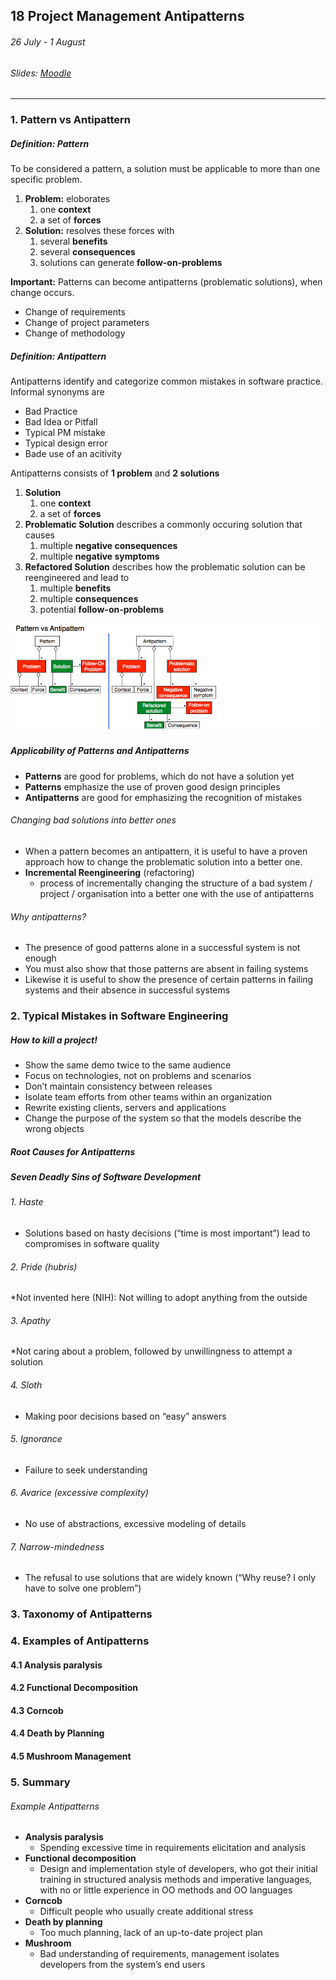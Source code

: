 ## 18 Project Management Antipatterns

###### 26 July - 1 August

###### Slides: [Moodle](https://www.moodle.tum.de/mod/resource/view.php?id=608413)

---

### 1. Pattern vs Antipattern

##### Definition: Pattern

To be considered a pattern, a solution must be applicable to more than one specific problem.

1. **Problem:** eloborates
    1. one **context**
    2. a set of **forces**
2. **Solution:** resolves these forces with
    1. several **benefits**
    2. several **consequences**
    3. solutions can generate **follow-on-problems**
    
**Important:** Patterns can become antipatterns (problematic solutions), when change occurs.

* Change of requirements
* Change of project parameters
* Change of methodology
    
##### Definition: Antipattern

Antipatterns identify and categorize common mistakes in software practice. Informal synonyms are
* Bad Practice
* Bad Idea or Pitfall
* Typical PM mistake
* Typical design error
* Bade use of an acitivity 

Antipatterns consists of **1 problem** and **2 solutions**

1. **Solution**
    1. one **context**
    2. a set of **forces**   
2. **Problematic Solution** describes a commonly occuring solution that causes
    1. multiple **negative consequences**
    2. multiple **negative symptoms**
3. **Refactored Solution** describes how the problematic solution can be reengineered and lead to
    1. multiple **benefits**
    2. multiple **consequences**
    3. potential **follow-on-problems**
    
![](/assets/pattern_vs_antipattern.png)

##### Applicability of Patterns and Antipatterns

* **Patterns** are good for problems, which do not have a solution yet
* **Patterns** emphasize the use of proven good design principles
* **Antipatterns** are good for emphasizing the recognition of mistakes

###### Changing bad solutions into better ones

* When a pattern becomes an antipattern, it is useful to have a proven approach how to change the problematic solution into a better one.
* **Incremental Reengineering** (refactoring)
    * process of incrementally changing the structure of a bad system / project / organisation into a better one with the use of antipatterns

###### Why antipatterns?

* The presence of good patterns alone in a successful system is not enough
* You must also show that those patterns are absent in failing systems
* Likewise it is useful to show the presence of certain patterns in failing systems and their absence in successful systems

### 2. Typical Mistakes in Software Engineering

##### How to kill a project!

* Show the same demo twice to the same audience
* Focus on technologies, not on problems and scenarios
* Don’t maintain consistency between releases
* Isolate team efforts from other teams within an organization
* Rewrite existing clients, servers and applications
* Change the purpose of the system so that the models describe the wrong objects

##### Root Causes for Antipatterns

##### Seven Deadly Sins of Software Development

###### 1. Haste
* Solutions based on hasty decisions (“time is most important”) lead to compromises in software quality

###### 2. Pride (hubris)
*Not invented here (NIH): Not willing to adopt anything from the outside

######  3. Apathy
*Not caring about a problem, followed by unwillingness to attempt a solution

###### 4. Sloth
* Making poor decisions based on “easy” answers

###### 5. Ignorance
* Failure to seek understanding

######  6. Avarice (excessive complexity)
* No use of abstractions, excessive modeling of details

###### 7. Narrow-mindedness
* The refusal to use solutions that are widely known (“Why reuse? I only have to solve one problem”)

### 3. Taxonomy of Antipatterns

### 4. Examples of Antipatterns

#### 4.1 Analysis paralysis

#### 4.2 Functional Decomposition

#### 4.3 Corncob

#### 4.4 Death by Planning

#### 4.5 Mushroom Management

### 5. Summary

###### Example Antipatterns

* **Analysis paralysis**
    * Spending excessive time in requirements elicitation and analysis
* **Functional decomposition**
    * Design and implementation style of developers, who got their initial training in structured analysis methods and imperative languages, with no or little experience in OO methods and OO languages
* **Corncob**
    * Difficult people who usually create additional stress
* **Death by planning**
    * Too much planning, lack of an up-to-date project plan
* **Mushroom**
    * Bad understanding of requirements, management isolates developers from the system’s end users